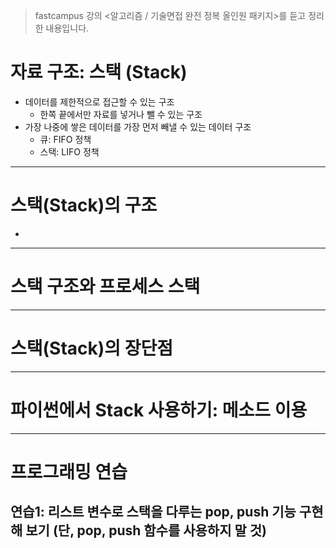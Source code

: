 > fastcampus 강의 <알고리즘 / 기술면접 완전 정복 올인원 패키지>를 듣고 정리한 내용입니다.

# 자료 구조: 스택 (Stack)
- 데이터를 제한적으로 접근할 수 있는 구조
    - 한쪽 끝에서만 자료를 넣거나 뺄 수 있는 구조
- 가장 나중에 쌓은 데이터를 가장 먼저 빼낼 수 있는 데이터 구조
    - 큐: FIFO 정책
    - 스택: LIFO 정책

---

# 스택(Stack)의 구조
- 

---

# 스택 구조와 프로세스 스택

---

# 스택(Stack)의 장단점

---

# 파이썬에서 Stack 사용하기: 메소드 이용

---

# 프로그래밍 연습

## 연습1: 리스트 변수로 스택을 다루는 pop, push 기능 구현해 보기 (단, pop, push 함수를 사용하지 말 것)

